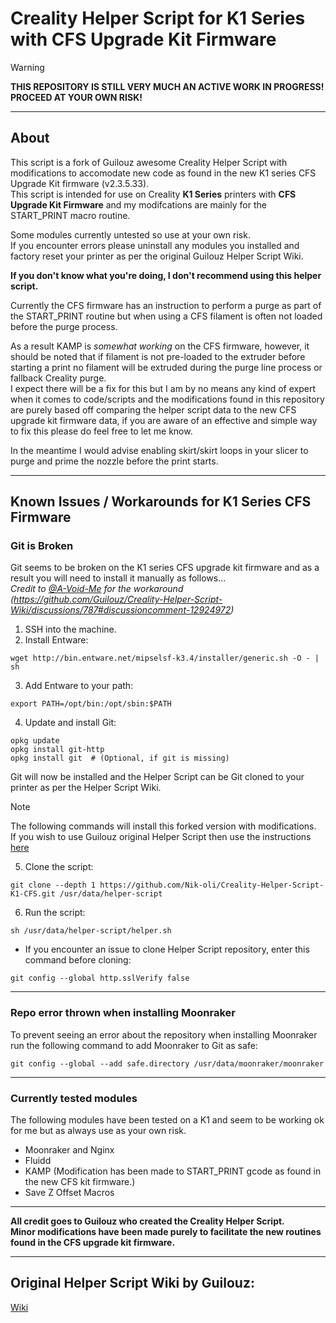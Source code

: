 # Creality Helper Script for K1 Series with CFS Upgrade Kit Firmware

> [!WARNING]
> **THIS REPOSITORY IS STILL VERY MUCH AN ACTIVE WORK IN PROGRESS! PROCEED AT YOUR OWN RISK!**

---

## About

This script is a fork of Guilouz awesome Creality Helper Script with modifications to accomodate new code as found in the new K1 series CFS Upgrade Kit firmware (v2.3.5.33).  
This script is intended for use on Creality **K1 Series** printers with **CFS Upgrade Kit Firmware** and my modifcations are mainly for the START_PRINT macro routine.

Some modules currently untested so use at your own risk.  
If you encounter errors please uninstall any modules you installed and factory reset your printer as per the original Guilouz Helper Script Wiki.

**If you don't know what you're doing, I don't recommend using this helper script.**

Currently the CFS firmware has an instruction to perform a purge as part of the START_PRINT routine but when using a CFS filament is often not loaded before the purge process.  

As a result KAMP is *somewhat working* on the CFS firmware, however, it should be noted that if filament is not pre-loaded to the extruder before starting a print no filament will be extruded during the purge line process or fallback Creality purge.  
I expect there will be a fix for this but I am by no means any kind of expert when it comes to code/scripts and the modifications found in this repository are purely based off comparing the helper script data to the new CFS upgrade kit firmware data, if you are aware of an effective and simple way to fix this please do feel free to let me know.  

In the meantime I would advise enabling skirt/skirt loops in your slicer to purge and prime the nozzle before the print starts.

---

## Known Issues / Workarounds for K1 Series CFS Firmware

### Git is Broken  
Git seems to be broken on the K1 series CFS upgrade kit firmware and as a result you will need to install it manually as follows...  
*Credit to [@A-Void-Me](https://github.com/A-Void-Me) for the workaround (https://github.com/Guilouz/Creality-Helper-Script-Wiki/discussions/787#discussioncomment-12924972)*

1. SSH into the machine.
2. Install Entware:
```
wget http://bin.entware.net/mipselsf-k3.4/installer/generic.sh -O - | sh
```
3. Add Entware to your path:
```
export PATH=/opt/bin:/opt/sbin:$PATH
```
4. Update and install Git:
```
opkg update
opkg install git-http
opkg install git  # (Optional, if git is missing)
```

Git will now be installed and the Helper Script can be Git cloned to your printer as per the Helper Script Wiki.

> [!NOTE]
> The following commands will install this forked version with modifications.  
> If you wish to use Guilouz original Helper Script then use the instructions [here](https://guilouz.github.io/Creality-Helper-Script-Wiki/helper-script/helper-script-installation/)

5. Clone the script:
```
git clone --depth 1 https://github.com/Nik-oli/Creality-Helper-Script-K1-CFS.git /usr/data/helper-script
```
6. Run the script:
```
sh /usr/data/helper-script/helper.sh
```

- If you encounter an issue to clone Helper Script repository, enter this command before cloning:  
```
git config --global http.sslVerify false
```

---

### Repo error thrown when installing Moonraker  
To prevent seeing an error about the repository when installing Moonraker run the following command to add Moonraker to Git as safe:
```
git config --global --add safe.directory /usr/data/moonraker/moonraker
```

---

### Currently tested modules  
The following modules have been tested on a K1 and seem to be working ok for me but as always use as your own risk.
- Moonraker and Nginx
- Fluidd
- KAMP (Modification has been made to START_PRINT gcode as found in the new CFS kit firmware.)
- Save Z Offset Macros

---

**All credit goes to Guilouz who created the Creality Helper Script.**  
**Minor modifications have been made purely to facilitate the new routines found in the CFS upgrade kit firmware.**  

---

## Original Helper Script Wiki by Guilouz:  
[Wiki](https://guilouz.github.io/Creality-Helper-Script-Wiki/)

<br />
